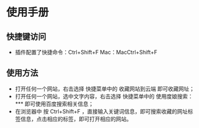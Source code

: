 # 使用手册

## 快捷键访问

- 插件配置了快捷命令：Ctrl+Shift+F   Mac：MacCtrl+Shift+F

## 使用方法

- 打开任何一个网站，右击选择 快捷菜单中的 收藏网站到云端 即可收藏网址；
- 打开任何一个网站，选中文字内容，右击选择 快捷菜单中的 使用度娘搜索：***  即可使用百度搜索相关信息；
- 在浏览器中 按 Ctrl+Shift+F ，直接输入关键词信息，即可搜索收藏的网址标签信息，点击相应的标签，即可打开相应的网站。